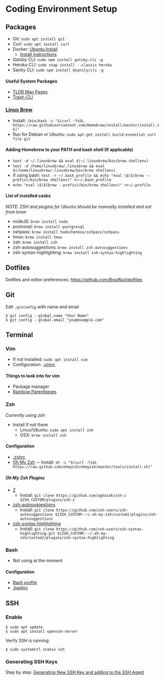 # Coding Environment Setup

## Packages

- Git: `sudo apt install git`
- Curl: `sudo apt install curl`
- Docker: [Ubuntu Install](https://docs.docker.com/engine/install/ubuntu/#prerequisites)
  - [Install instructions](../master/linux/Docker-Setup.md)
- Gatsby CLI: `sudo npm install gatsby-cli -g`
- Heroku CLI: `sudo snap install --classic heroku`
- Sanity CLI: `sudo npm install @sanity/cli -g`

#### Useful System Packages

- [TLDR Man Pages](https://tldr.sh/)
- [Trash-CLI](https://www.npmjs.com/package/trash-cli)

### [Linux Brew](https://docs.brew.sh/Homebrew-on-Linux)

- Install: `/bin/bash -c "$(curl -fsSL https://raw.githubusercontent.com/Homebrew/install/master/install.sh)"`
- Run for Debian or Ubuntu: `sudo apt-get install build-essential curl file git`

#### Adding Homebrew to your PATH and bash shell (If applicable)

- `test -d ~/.linuxbrew && eval $(~/.linuxbrew/bin/brew shellenv)`
- `test -d /home/linuxbrew/.linuxbrew && eval $(/home/linuxbrew/.linuxbrew/bin/brew shellenv)`
- If using bash: `test -r ~/.bash_profile && echo "eval \$($(brew --prefix)/bin/brew shellenv)" >>~/.bash_profile`
- `echo "eval \$($(brew --prefix)/bin/brew shellenv)" >>~/.profile`

#### List of installed casks

_NOTE: ZSH and plugins for Ubuntu should be manually installed and not from brew_

- nodeJS: `brew install node`
- postresql: `brew install postgresql`
- sshpass: `brew install hudochenkov/sshpass/sshpass`
- tmux: `brew install tmux`
- zsh: `brew install zsh`
- zsh-autosuggestions: `brew install zsh-autosuggestions`
- zsh-syntax-highlighting: `brew install zsh-syntax-highlighting`

## Dotfiles

Dotfiles and editor preferences: https://github.com/BradNut/dotfiles

## Git

Edit `.gitconfig` with name and email

```
$ git config --global.name "Your Name"
$ git config --global.email "you@example.com"
```

## Terminal

### Vim

- If not installed: `sudo apt install vim`
- Configuration: [.vimrc](https://github.com/BradNut/dotfiles/blob/master/.vimrc)

#### Things to look into for vim

- Package manager
- [Rainbow Parentheses](https://github.com/frazrepo/vim-rainbow)

### Zsh

_Currently using zsh_

- Install if not there
  - Linux/Ubuntu: `sudo apt install zsh`
  - OSX: `brew install zsh`

#### Configuration

- [.zshrc](https://github.com/BradNut/dotfiles/blob/master/.zshrc)
- [Oh My Zsh](https://ohmyzsh.sh)
  -- Install: `sh -c "$(curl -fsSL https://raw.github.com/ohmyzsh/ohmyzsh/master/tools/install.sh)"`

##### Oh My Zsh Plugins

- [Z](https://github.com/agkozak/zsh-z)
  - Install: `git clone https://github.com/agkozak/zsh-z $ZSH_CUSTOM/plugins/zsh-z`
- [zsh-autosuggestions](https://github.com/zsh-users/zsh-autosuggestions)
  - Install: `git clone https://github.com/zsh-users/zsh-autosuggestions ${ZSH_CUSTOM:-~/.oh-my-zsh/custom}/plugins/zsh-autosuggestions`
- [zsh-syntax-highlighting](https://github.com/zsh-users/zsh-syntax-highlighting)
  - Install: `git clone https://github.com/zsh-users/zsh-syntax-highlighting.git ${ZSH_CUSTOM:-~/.oh-my-zsh/custom}/plugins/zsh-syntax-highlighting`

### Bash

- Not using at the moment

#### Configuration

- [Bash profile](https://github.com/BradNut/dotfiles/blob/master/.bash_profile)
- [.bashrc](https://github.com/BradNut/dotfiles/blob/master/.bashrc)

## SSH

### Enable

```
$ sudo apt update
$ sudo apt install openssh-server
```

Verify SSH is running:

```
$ sudo systemctl status ssh
```

### Generating SSH Keys

Step by step: [Generating New SSH Key and adding to the SSH Agent](https://docs.github.com/en/github/authenticating-to-github/generating-a-new-ssh-key-and-adding-it-to-the-ssh-agent)
